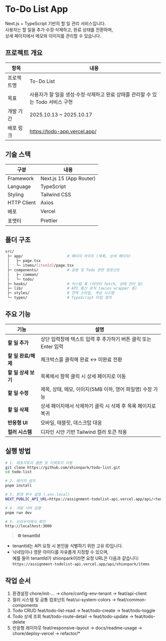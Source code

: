# To-Do List App

Next.js + TypeScript 기반의 할 일 관리 서비스입니다.<br/>
사용자는 할 일을 추가·수정·삭제하고, 완료 상태를 전환하며,<br/>
상세 페이지에서 메모와 이미지를 관리할 수 있습니다.

## 프로젝트 개요

| 항목       | 내용                                                                            |
| ---------- | ------------------------------------------------------------------------------- |
| 프로젝트명 | To-Do List                                                                      |
| 목표       | 사용자가 할 일을 생성·수정·삭제하고 완료 상태를 관리할 수 있는 Todo 서비스 구현 |
| 개발 기간  | 2025.10.13 ~ 2025.10.17                                                         |
| 배포 링크  | https://todo-app.vercel.app/                                                    |

## 기술 스택

| 구분        | 내용                    |
| ----------- | ----------------------- |
| Framework   | Next.js 15 (App Router) |
| Language    | TypeScript              |
| Styling     | Tailwind CSS            |
| HTTP Client | Axios                   |
| 배포        | Vercel                  |
| 포맷터      | Prettier                |

## 폴더 구조

```bash
src/
 ├─ app/                    # 페이지 라우트 (목록, 상세 페이지)
 │   ├─ page.tsx
 │   └─ items/[itemId]/page.tsx
 ├─ components/             # 공용 및 Todo 관련 컴포넌트
 │   ├─ common/
 │   └─ todo/
 ├─ hooks/                  # 커스텀 훅 (데이터 fetch, 상태 관리 등)
 ├─ lib/                    # API 통신 로직 (axios wrapper 등)
 ├─ styles/                 # 전역 스타일, 색상 시스템
 └─ types/                  # TypeScript 타입 정의
```

## 주요 기능

| 기능                | 설명                                                            |
| ------------------- | --------------------------------------------------------------- |
| **할 일 추가**      | 상단 입력창에 텍스트 입력 후 추가하기 버튼 클릭 또는 Enter 입력 |
| **할 일 완료/해제** | 체크박스를 클릭해 완료 ↔ 미완료 전환                           |
| **할 일 상세 보기** | 목록에서 항목 클릭 시 상세 페이지로 이동                        |
| **할 일 수정**      | 제목, 상태, 메모, 이미지(5MB 이하, 영어 파일명) 수정 가능       |
| **할 일 삭제**      | 상세 페이지에서 삭제하기 클릭 시 삭제 후 목록 페이지로 복귀     |
| **반응형 UI**       | 모바일, 태블릿, 데스크탑 대응                                   |
| **컬러 시스템**     | 디자인 시안 기반 Tailwind 컬러 토큰 적용                        |

## 실행 방법

```bash
# 1. 레포지토리 클론 및 디렉토리 이동
git clone https://github.com/shionpark/todo-list.git
cd todo-list

# 2. 패키지 설치
pnpm install

# 3. 환경 변수 설정 (.env.local)
NEXT_PUBLIC_API_URL=https://assignment-todolist-api.vercel.app/api/<tenantId>

# 4. 개발 서버 실행
pnpm run dev

# 5. 브라우저에서 확인
http://localhost:3000
```

> **⚙️ tenantId** <br/>

- tenantId는 API 요청 시 본인을 식별하기 위한 고유 ID입니다. <br/>
- 닉네임이나 영문 아이디를 자유롭게 지정할 수 있으며,<br/>
  예를 들어 tenantId가 shionpark이라면 요청 URL은 다음과 같습니다:<br/>
  `https://assignment-todolist-api.vercel.app/api/shionpark/items`

## 작업 순서

1. 환경설정 chore/init-… → chore/config-env-tenant → feat/api-client
2. 컬러 시스템 및 공통 컴포넌트 feat/ui-system-colors → feat/common-components
3. Todo CRUD feat/todo-list-read → feat/todo-create → feat/todo-toggle
4. Todo 상세 조회 feat/todo-route-detail → feat/todo-update → feat/todo-delete
5. 반응형 레이아웃 feat/responsive-layout → docs/readme-usage → chore/deploy-vercel → refactor/\*
